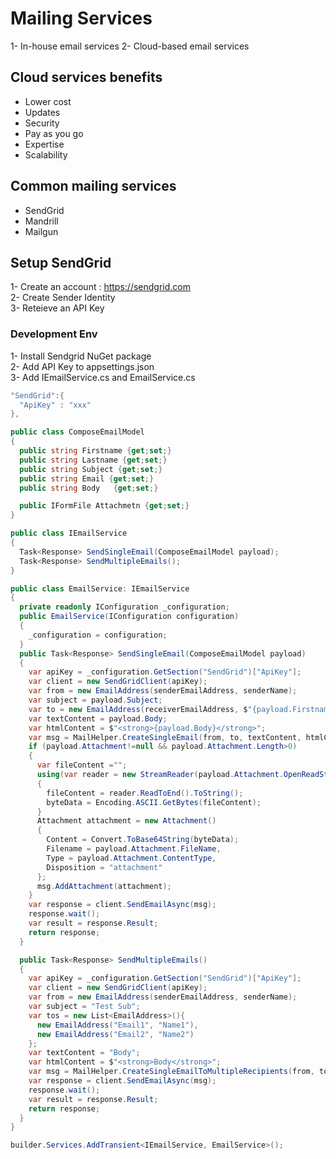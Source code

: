 # Mailing Services
1- In-house email services
2- Cloud-based email services

## Cloud services benefits
- Lower cost
- Updates
- Security
- Pay as you go
- Expertise
- Scalability

## Common mailing services
- SendGrid
- Mandrill
- Mailgun

## Setup SendGrid
1- Create an account : https://sendgrid.com<br />
2- Create Sender Identity<br />
3- Reteieve an API Key<br />

### Development Env
1- Install Sendgrid NuGet package<br />
2- Add API Key to appsettings.json<br />
3- Add IEmailService.cs and EmailService.cs<br />

```cs title="appsettings.json"
"SendGrid":{
  "ApiKey" : "xxx"
},
```

```cs title="\Data\ViewModels"
public class ComposeEmailModel
{
  public string Firstname {get;set;}
  public string Lastname {get;set;}
  public string Subject {get;set;}
  public string Email {get;set;}
  public string Body   {get;set;}

  public IFormFile Attachmetn {get;set;}
}
```

```cs title="\Services\IEmailService.cs"
public class IEmailService
{
  Task<Response> SendSingleEmail(ComposeEmailModel payload);
  Task<Response> SendMultipleEmails();
}
```
```cs title="\Services\EmailService.cs"
public class EmailService: IEmailService
{
  private readonly IConfiguration _configuration;
  public EmailService(IConfiguration configuration)
  {
    _configuration = configuration;
  }
  public Task<Response> SendSingleEmail(ComposeEmailModel payload)
  {
    var apiKey = _configuration.GetSection("SendGrid")["ApiKey"];
    var client = new SendGridClient(apiKey);
    var from = new EmailAddress(senderEmailAddress, senderName);
    var subject = payload.Subject;
    var to = new EmailAddress(receiverEmailAddress, $"{payload.Firstname} {payload.Lastname}");
    var textContent = payload.Body;
    var htmlContent = $"<strong>{payload.Body}</strong>";
    var msg = MailHelper.CreateSingleEmail(from, to, textContent, htmlContent);
    if (payload.Attachment!=null && payload.Attachment.Length>0)
    {
      var fileContent ="";
      using(var reader = new StreamReader(payload.Attachment.OpenReadStream()))
      {
        fileContent = reader.ReadToEnd().ToString();
        byteData = Encoding.ASCII.GetBytes(fileContent);
      }
      Attachment attachment = new Attachment()
      {
        Content = Convert.ToBase64String(byteData);
        Filename = payload.Attachment.FileName,
        Type = payload.Attachment.ContentType,
        Disposition = "attachment"
      };
      msg.AddAttachment(attachment);
    }
    var response = client.SendEmailAsync(msg);
    response.wait();
    var result = response.Result;
    return response;
  }

  public Task<Response> SendMultipleEmails()
  {
    var apiKey = _configuration.GetSection("SendGrid")["ApiKey"];
    var client = new SendGridClient(apiKey);
    var from = new EmailAddress(senderEmailAddress, senderName);
    var subject = "Test Sub";
    var tos = new List<EmailAddress>(){
      new EmailAddress("Email1", "Name1"),
      new EmailAddress("Email2", "Name2")
    };
    var textContent = "Body";
    var htmlContent = $"<strong>Body</strong>";
    var msg = MailHelper.CreateSingleEmailToMultipleRecipients(from, tos, textContent, htmlContent);
    var response = client.SendEmailAsync(msg);
    response.wait();
    var result = response.Result;
    return response;
  }
}
```
```cs title="program.cs"
builder.Services.AddTransient<IEmailService, EmailService>();
```
